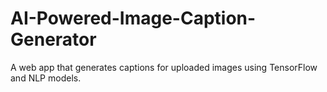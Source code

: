 # AI-Powered-Image-Caption-Generator
A web app that generates captions for uploaded images using TensorFlow and NLP models.
